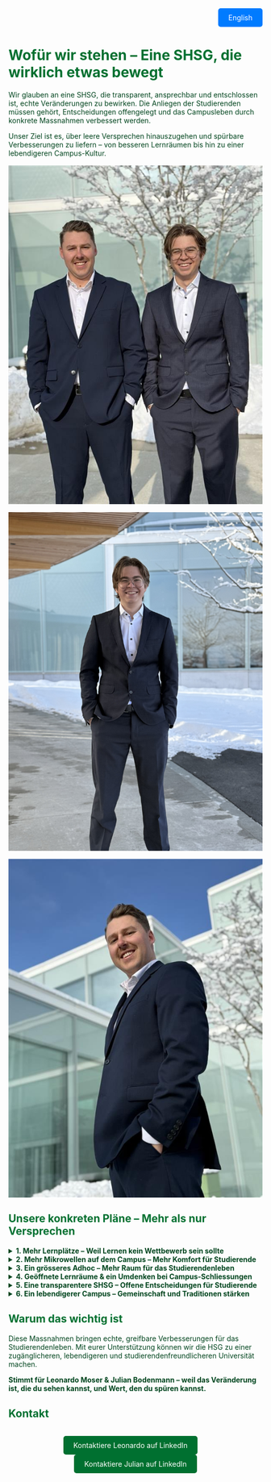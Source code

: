 <!-- Language Switcher Button -->
<div style="text-align: right; margin-bottom: 1rem;">
  <a href="SHSG_election25/" style="display: inline-block; padding: 10px 20px; background-color: #007bff; color: #fff; text-decoration: none; border-radius: 5px;">
    English
  </a>
</div>

<!-- Inline CSS styles -->
<style>
  /* Only main headings (h1 and h2) are green */
  h1, h2 {
    color: #007030;
  }
  /* Normal text: paragraphs, list items, and summaries are dark green */
  p, li, summary {
    color: #01451e;
  }
  /* Spacing for bullet list items */
  li {
    margin-bottom: 10px;
  }
  /* Responsive images */
  img {
    max-width: 100%;
    height: auto;
    display: block;
    margin: 1rem auto;
  }
  /* Pointer cursor for dropdown summaries */
  summary {
    cursor: pointer;
  }
</style>

<h1>Wofür wir stehen – Eine SHSG, die wirklich etwas bewegt</h1>

<p>
  Wir glauben an eine SHSG, die transparent, ansprechbar und entschlossen ist, echte Veränderungen zu bewirken. Die Anliegen der Studierenden müssen gehört, Entscheidungen offengelegt und das Campusleben durch konkrete Massnahmen verbessert werden.
</p>

<p>
  Unser Ziel ist es, über leere Versprechen hinauszugehen und spürbare Verbesserungen zu liefern – von besseren Lernräumen bis hin zu einer lebendigeren Campus-Kultur.
</p>

<!-- Insert your images below -->
<img src="images/Image1.jpeg" alt="Campaign Image 1">
<img src="images/Image2.jpeg" alt="Campaign Image 2">
<img src="images/Image3.jpeg" alt="Campaign Image 3">

<h2>Unsere konkreten Pläne – Mehr als nur Versprechen</h2>

<details>
  <summary><strong>1. Mehr Lernplätze – Weil Lernen kein Wettbewerb sein sollte</strong></summary>
  <p>
    Mit 10.000 Studierenden, aber nur 5.000 Lernplätzen, ist die Suche nach einem Platz zum Lernen ein täglicher Kampf.
  </p>
  <p>Wir werden:</p>
  <ul>
    <li>✅ Die Kapazität der Lernplätze durch Optimierung bestehender Räume und die Schaffung neuer Plätze erweitern.</li>
    <li>✅ Mit der Universität zusammenarbeiten, um ungenutzte Räume besser zu nutzen.</li>
  </ul>
</details>

<details>
  <summary><strong>2. Mehr Mikrowellen auf dem Campus – Mehr Komfort für Studierende</strong></summary>
  <p>
    Die derzeitige Anzahl an Mikrowellen reicht nicht aus – lange Wartezeiten sind die Folge.
  </p>
  <p>Wir werden:</p>
  <ul>
    <li>✅ Zusätzliche Mikrowellen an wichtigen Standorten, insbesondere in der Mensa A, bereitstellen.</li>
    <li>✅ Eine bessere Verteilung auf dem Campus sicherstellen, damit alle Studierenden schnellen Zugang haben.</li>
  </ul>
</details>

<details>
  <summary><strong>3. Ein grösseres Adhoc – Mehr Raum für das Studierendenleben</strong></summary>
  <p>
    Das Adhoc ist ein zentraler Ort der studentischen Kultur, doch seine Grösse schränkt die Teilnahmemöglichkeiten stark ein.
  </p>
  <p>Wir werden:</p>
  <ul>
    <li>✅ Das Adhoc ausbauen, um mehr Studierenden Platz zu bieten.</li>
    <li>✅ Den Zugang zu Veranstaltungen verbessern, sodass niemand ausgeschlossen wird.</li>
    <li>✅ Die Campus-Kultur durch mehr Raum für Engagement und Austausch stärken.</li>
  </ul>
</details>

<details>
  <summary><strong>4. Geöffnete Lernräume &amp; ein Umdenken bei Campus-Schliessungen</strong></summary>
  <p>
    Dieses Jahr waren Lernräume während der Prüfungsphase zwei Wochen lang nicht zugänglich – ein unnötiger Nachteil für Studierende.
  </p>
  <p>Wir werden:</p>
  <ul>
    <li>✅ Sicherstellen, dass Co-Working-Spaces während der Lernphasen offen bleiben.</li>
    <li>✅ Für eine erweiterte Zugänglichkeit der Universität in kritischen Zeiten eintreten.</li>
    <li>✅ Mit der Uni-Verwaltung verhandeln, um eine vollständige Campusschliessung über Weihnachten zu verhindern.</li>
  </ul>
</details>

<details>
  <summary><strong>5. Eine transparentere SHSG – Offene Entscheidungen für Studierende</strong></summary>
  <p>
    Die SHSG vertritt alle Studierenden, doch wichtige Entscheidungen werden oft hinter verschlossenen Türen und ohne ausreichende studentische Mitbestimmung getroffen.
  </p>
  <p>Wir werden:</p>
  <ul>
    <li>✅ Für offene und zugängliche SHSG-Sitzungen sorgen, bei denen Studierende direkt mit der Leitung interagieren können.</li>
    <li>✅ Klare Updates zu wichtigen Entscheidungen durch leicht zugängliche Zusammenfassungen und Q&amp;A-Sessions bereitstellen.</li>
    <li>✅ Mehr studentische Mitbestimmung in zentralen Entscheidungsprozessen ermöglichen, damit alle ihre Universität aktiv mitgestalten können.</li>
  </ul>
</details>

<details>
  <summary><strong>6. Ein lebendigerer Campus – Gemeinschaft und Traditionen stärken</strong></summary>
  <p>
    Das Unileben besteht aus mehr als nur dem Studium.
  </p>
  <p>Wir werden:</p>
  <ul>
    <li>✅ Mehr interaktive Studierendenräume schaffen.</li>
    <li>✅ Mehr Networking- und Kulturveranstaltungen organisieren.</li>
    <li>✅ Die Weihnachtsveranstaltung am Square fortsetzen und zu einer jährlichen Tradition machen, die Studierende zusammenbringt und das Gemeinschaftsgefühl stärkt.</li>
  </ul>
</details>

<h2>Warum das wichtig ist</h2>

<p>
  Diese Massnahmen bringen echte, greifbare Verbesserungen für das Studierendenleben. Mit eurer Unterstützung können wir die HSG zu einer zugänglicheren, lebendigeren und studierendenfreundlicheren Universität machen.
</p>

<p>
  <strong>Stimmt für Leonardo Moser &amp; Julian Bodenmann – weil das Veränderung ist, die du sehen kannst, und Wert, den du spüren kannst.</strong>
</p>

<h2>Kontakt</h2>

<div style="text-align: center; margin-top: 2rem;">
  <a href="https://www.linkedin.com/in/leonardo-moser-835755209/" target="_blank" style="display: inline-block; padding: 10px 20px; margin-right: 20px; background-color: #007030; color: #fff; text-decoration: none; border-radius: 5px;">
    Kontaktiere Leonardo auf LinkedIn
  </a>
  <a href="https://www.linkedin.com/in/julian-bodenmann-976040299/" target="_blank" style="display: inline-block; padding: 10px 20px; background-color: #007030; color: #fff; text-decoration: none; border-radius: 5px;">
    Kontaktiere Julian auf LinkedIn
  </a>
</div>
